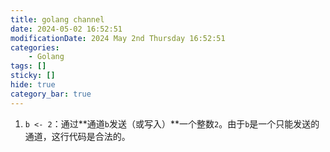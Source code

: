 ```yaml
---
title: golang channel
date: 2024-05-02 16:52:51
modificationDate: 2024 May 2nd Thursday 16:52:51
categories: 
	- Golang
tags: []
sticky: []
hide: true
category_bar: true
---
```


1. `b <- 2`：通过**通道`b`发送（或写入）**一个整数`2`。由于`b`是一个只能发送的通道，这行代码是合法的。